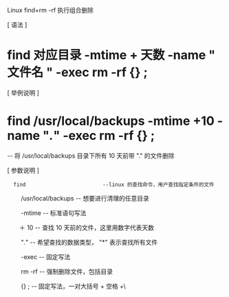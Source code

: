  Linux find+rm -rf 执行组合删除

 

[ 语法 ]

 

# find  对应目录  -mtime + 天数  -name " 文件名 " -exec rm -rf {} \;

 

 

[ 举例说明 ]

 

# find /usr/local/backups -mtime +10 -name "*.*" -exec rm -rf {} \;

 

-- 将 /usr/local/backups 目录下所有 10 天前带 "." 的文件删除

 

 

[ 参数说明 ]

 

      find                         --linux 的查找命令，用户查找指定条件的文件

　　 /usr/local/backups      -- 想要进行清理的任意目录

　　 -mtime                     -- 标准语句写法

　　＋ 10                         -- 查找 10 天前的文件，这里用数字代表天数

　　 "*.*"                        -- 希望查找的数据类型， "*" 表示查找所有文件

　　 -exec                       -- 固定写法

　　 rm -rf                       -- 强制删除文件，包括目录

　　 {} \;                        -- 固定写法，一对大括号 + 空格 +\ 
